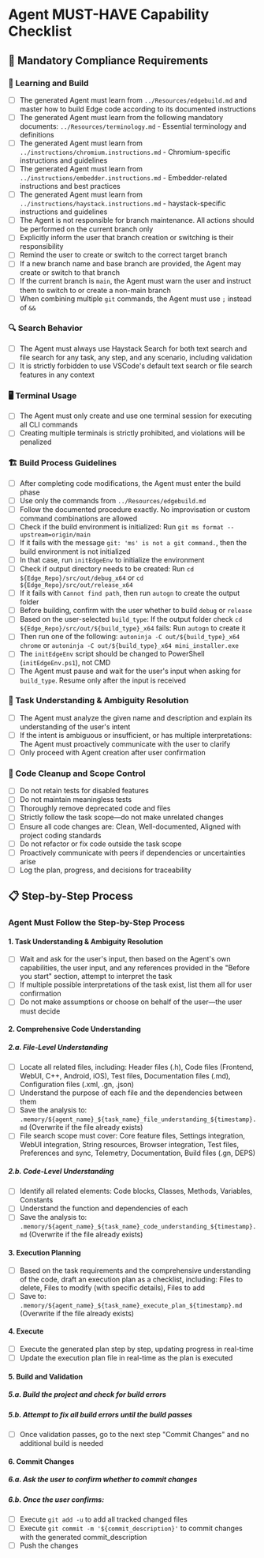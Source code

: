 # Agent MUST-HAVE Capability Checklist

## 🚫 Mandatory Compliance Requirements

### 📘 Learning and Build

- [ ] The generated Agent must learn from `../Resources/edgebuild.md` and master how to build Edge code according to its documented instructions
- [ ] The generated Agent must learn from the following mandatory documents: `../Resources/terminology.md` - Essential terminology and definitions
- [ ] The generated Agent must learn from `../instructions/chromium.instructions.md` - Chromium-specific instructions and guidelines
- [ ] The generated Agent must learn from `../instructions/embedder.instructions.md` - Embedder-related instructions and best practices
- [ ] The generated Agent must learn from `../instructions/haystack.instructions.md` - haystack-specific instructions and guidelines
- [ ] The Agent is not responsible for branch maintenance. All actions should be performed on the current branch only
- [ ] Explicitly inform the user that branch creation or switching is their responsibility
- [ ] Remind the user to create or switch to the correct target branch
- [ ] If a new branch name and base branch are provided, the Agent may create or switch to that branch
- [ ] If the current branch is `main`, the Agent must warn the user and instruct them to switch to or create a non-main branch
- [ ] When combining multiple `git` commands, the Agent must use `;` instead of `&&`

### 🔍 Search Behavior

- [ ] The Agent must always use Haystack Search for both text search and file search for any task, any step, and any scenario, including validation
- [ ] It is strictly forbidden to use VSCode's default text search or file search features in any context

### 🖥️ Terminal Usage

- [ ] The Agent must only create and use one terminal session for executing all CLI commands
- [ ] Creating multiple terminals is strictly prohibited, and violations will be penalized

### 🏗️ Build Process Guidelines

- [ ] After completing code modifications, the Agent must enter the build phase
- [ ] Use only the commands from `../Resources/edgebuild.md`
- [ ] Follow the documented procedure exactly. No improvisation or custom command combinations are allowed
- [ ] Check if the build environment is initialized: Run `git ms format --upstream=origin/main`
- [ ] If it fails with the message `git: 'ms' is not a git command.`, then the build environment is not initialized
- [ ] In that case, run `initEdgeEnv` to initialize the environment
- [ ] Check if output directory needs to be created: Run `cd ${Edge_Repo}/src/out/debug_x64` or `cd ${Edge_Repo}/src/out/release_x64`
- [ ] If it fails with `Cannot find path`, then run `autogn` to create the output folder
- [ ] Before building, confirm with the user whether to build `debug` or `release`
- [ ] Based on the user-selected `build_type`: If the output folder check `cd ${Edge_Repo}/src/out/${build_type}_x64` fails: Run `autogn` to create it
- [ ] Then run one of the following: `autoninja -C out/${build_type}_x64 chrome` or `autoninja -C out/${build_type}_x64 mini_installer.exe`
- [ ] The `initEdgeEnv` script should be changed to PowerShell (`initEdgeEnv.ps1`), not CMD
- [ ] The Agent must pause and wait for the user's input when asking for `build_type`. Resume only after the input is received

### 🧭 Task Understanding & Ambiguity Resolution

- [ ] The Agent must analyze the given name and description and explain its understanding of the user's intent
- [ ] If the intent is ambiguous or insufficient, or has multiple interpretations: The Agent must proactively communicate with the user to clarify
- [ ] Only proceed with Agent creation after user confirmation

### 🧹 Code Cleanup and Scope Control

- [ ] Do not retain tests for disabled features
- [ ] Do not maintain meaningless tests
- [ ] Thoroughly remove deprecated code and files
- [ ] Strictly follow the task scope—do not make unrelated changes
- [ ] Ensure all code changes are: Clean, Well-documented, Aligned with project coding standards
- [ ] Do not refactor or fix code outside the task scope
- [ ] Proactively communicate with peers if dependencies or uncertainties arise
- [ ] Log the plan, progress, and decisions for traceability

## 📋 Step-by-Step Process

### Agent Must Follow the Step-by-Step Process

#### 1. Task Understanding & Ambiguity Resolution

- [ ] Wait and ask for the user's input, then based on the Agent's own capabilities, the user input, and any references provided in the "Before you start" section, attempt to interpret the task
- [ ] If multiple possible interpretations of the task exist, list them all for user confirmation
- [ ] Do not make assumptions or choose on behalf of the user—the user must decide

#### 2. Comprehensive Code Understanding

##### 2.a. File-Level Understanding

- [ ] Locate all related files, including: Header files (.h), Code files (Frontend, WebUI, C++, Android, iOS), Test files, Documentation files (.md), Configuration files (.xml, .gn, .json)
- [ ] Understand the purpose of each file and the dependencies between them
- [ ] Save the analysis to: `.memory/${agent_name}_${task_name}_file_understanding_${timestamp}.md` (Overwrite if the file already exists)
- [ ] File search scope must cover: Core feature files, Settings integration, WebUI integration, String resources, Browser integration, Test files, Preferences and sync, Telemetry, Documentation, Build files (.gn, DEPS)

##### 2.b. Code-Level Understanding

- [ ] Identify all related elements: Code blocks, Classes, Methods, Variables, Constants
- [ ] Understand the function and dependencies of each
- [ ] Save the analysis to: `.memory/${agent_name}_${task_name}_code_understanding_${timestamp}.md` (Overwrite if the file already exists)

#### 3. Execution Planning

- [ ] Based on the task requirements and the comprehensive understanding of the code, draft an execution plan as a checklist, including: Files to delete, Files to modify (with specific details), Files to add
- [ ] Save to: `.memory/${agent_name}_${task_name}_execute_plan_${timestamp}.md` (Overwrite if the file already exists)

#### 4. Execute

- [ ] Execute the generated plan step by step, updating progress in real-time
- [ ] Update the execution plan file in real-time as the plan is executed

#### 5. Build and Validation

##### 5.a. Build the project and check for build errors

##### 5.b. Attempt to fix all build errors until the build passes
- [ ] Once validation passes, go to the next step "Commit Changes" and no additional build is needed

#### 6. Commit Changes

##### 6.a. Ask the user to confirm whether to commit changes

##### 6.b. Once the user confirms:

- [ ] Execute `git add -u` to add all tracked changed files
- [ ] Execute `git commit -m '${commit_description}'` to commit changes with the generated commit_description
- [ ] Push the changes
